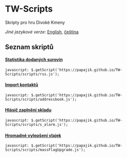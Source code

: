 # TW-Scripts
Skripty pro hru Divoké Kmeny 

_Jiné jazykové verze:_ [English](README.md), [čeština](README.cs.md)

## Seznam skriptů

#### [Statistika dodaných surovin](docs/rss_cs.md)

```
javascript: $.getScript('https://papajik.github.io/TW-Scripts/scripts/rss.js');
```

#### [Import kontaktů](docs/addressbook_cs.md)

```
javascript: $.getScript('https://papajik.github.io/TW-Scripts/scripts/addressbook.js');
```

#### [Hlásič zaplnění skladu](docs/s_alarm_cs.md)

```
javascript: $.getScript('https://papajik.github.io/TW-Scripts/scripts/s_alarm.js');
```

#### [Hromadné vylepšení vlajek](docs/massFlagUpgrade_cs.md)

```
javascript: $.getScript('https://papajik.github.io/TW-Scripts/scripts/massFlagUpgrade.js');
```
